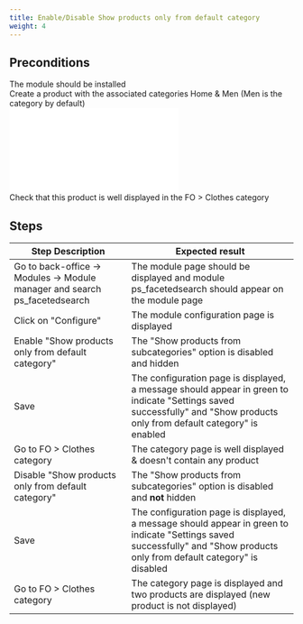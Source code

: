 ```yaml
---
title: Enable/Disable Show products only from default category
weight: 4
---
```


## Preconditions

The module should be installed\
Create a product with the associated categories Home & Men (Men is the category by default)\
![](index.php?/attachments/get/83184)\
Check that this product is well displayed in the FO > Clothes category
## Steps
| Step Description | Expected result |
| ----- | ----- |
| Go to back-office -> Modules -> Module manager and search ps_facetedsearch | The module page should be displayed and module ps_facetedsearch should appear on the module page |
| Click on "Configure" | The module configuration page is displayed |
| Enable "Show products only from default category" | The "Show products from subcategories" option is disabled and hidden |
| Save | The configuration page is displayed, a message should appear in green to indicate "Settings saved successfully" and "Show products only from default category" is enabled |
| Go to FO > Clothes category | The category page is well displayed & doesn't contain any product |
| Disable "Show products only from default category" | The "Show products from subcategories" option is disabled and **not** hidden |
| Save | The configuration page is displayed, a message should appear in green to indicate "Settings saved successfully" and "Show products only from default category" is disabled |
| Go to FO > Clothes category | The category page is displayed and two products are displayed (new product is not displayed) |
